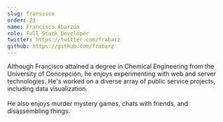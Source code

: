 ```yaml
---
slug: fransisco
order: 23
name: Francisco Abarzúa
role: Full Stack Developer
twitter: https://twitter.com/frabarz
github: https://github.com/frabarz
---
```


Although Francisco attained a degree in Chemical Engineering from the University of Concepción, he enjoys experimenting with web and server technologies. He's worked on a diverse array of public service projects, including data visualization.
<br /><br />
He also enjoys murder mystery games, chats with friends, and disassembling things.
